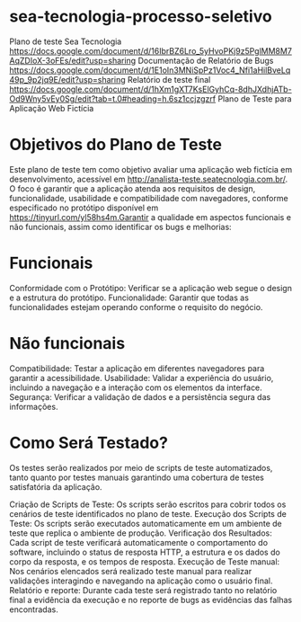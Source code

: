# sea-tecnologia-processo-seletivo
Plano de teste Sea Tecnologia https://docs.google.com/document/d/16IbrBZ6Lro_5yHvoPKj9z5PglMM8M7AqZDIoX-3oFEs/edit?usp=sharing
Documentação de Relatório de Bugs https://docs.google.com/document/d/1E1oIn3MNiSpPz1Voc4_Nfi1aHilBveLq49p_9p2jq9E/edit?usp=sharing
Relatório de teste final https://docs.google.com/document/d/1hXm1gXT7KsElGyhCq-8dhJXdhjATb-Od9Wny5vEy0Sg/edit?tab=t.0#heading=h.6sz1ccjzgzrf
Plano de Teste para Aplicação Web Fictícia


# Objetivos do Plano de Teste

Este plano de teste tem como objetivo avaliar uma aplicação web fictícia em desenvolvimento, acessível em http://analista-teste.seatecnologia.com.br/. O foco é garantir que a aplicação atenda aos requisitos de design, funcionalidade, usabilidade e compatibilidade com navegadores, conforme especificado no protótipo disponível em https://tinyurl.com/yl58hs4m.Garantir a qualidade em aspectos funcionais e não funcionais, assim como identificar os bugs e melhorias:

# Funcionais
Conformidade com o Protótipo: Verificar se a aplicação web segue o design e a estrutura do protótipo.
Funcionalidade: Garantir que todas as funcionalidades estejam operando conforme o requisito do negócio.
# Não funcionais
Compatibilidade: Testar a aplicação em diferentes navegadores para garantir a acessibilidade.
Usabilidade: Validar a experiência do usuário, incluindo a navegação e a interação com os elementos da interface.
Segurança: Verificar a validação de dados e a persistência segura das informações.

# Como Será Testado?
Os testes serão realizados por meio de scripts de teste automatizados, tanto quanto por testes manuais garantindo uma cobertura de testes satisfatória da aplicação.

Criação de Scripts de Teste: Os scripts serão escritos para cobrir todos os cenários de teste identificados no plano de teste.
Execução dos Scripts de Teste: Os scripts serão executados automaticamente em um ambiente de teste que replica o ambiente de produção.
Verificação dos Resultados: Cada script de teste verificará automaticamente o comportamento do software, incluindo o status de resposta HTTP, a estrutura e os dados do corpo da resposta, e os tempos de resposta.
Execução de Teste manual: Nos cenários elencados será realizado teste manual para realizar validações interagindo e navegando na aplicação como o usuário final. 
Relatório e reporte: Durante cada teste será registrado tanto no relatório final a evidência da execução e no reporte de bugs as evidências das falhas encontradas.
